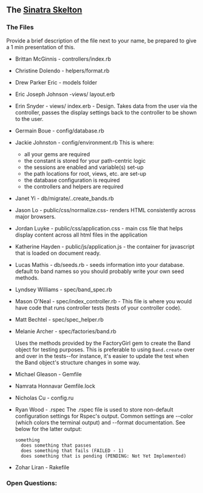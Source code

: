 ## The  [Sinatra Skelton](../../../sinatra-skeleton-mvc-challenge)

### The Files
Provide a brief description of the file next to your name, be prepared to give a 1 min presentation of this.

* Brittan McGinnis - controllers/index.rb
* Christine Dolendo - helpers/format.rb
* Drew Parker Eric - models folder
* Eric Joseph Johnson -views/ layout.erb
* Erin Snyder - views/ index.erb - Design. Takes data from the user via the controller, passes the display settings back to the controller to be shown to the user.
* Germain Boue - config/database.rb
* Jackie Johnston - config/environment.rb
This is where:
  - all your gems are required
  - the constant is stored for your path-centric logic
  - the sessions are enabled and variable(s) set-up
  - the path locations for root, views, etc. are set-up
  - the database configuration is required
  - the controllers and helpers are required
* Janet Yi - db/migrate/..create_bands.rb
* Jason Lo - public/css/normalize.css- renders HTML consistently across major browsers.
* Jordan Luyke - public/css/application.css - main css file that helps display content across all html files in the application
* Katherine Hayden - public/js/application.js - the container for javascript that is loaded on document ready.
* Lucas Mathis - db/seeds.rb - seeds information into your database. default to band names so you should probably write your own seed methods.
* Lyndsey Williams - spec/band_spec.rb
* Mason O'Neal - spec/index_controller.rb - This file is where you would have code that runs controller tests (tests of your controller code).
* Matt Bechtel - spec/spec_helper.rb

* Melanie Archer - spec/factories/band.rb

  Uses the methods provided by the FactoryGirl gem to create
  the Band object for testing purposes. This is preferable to using `Band.create`
  over and over in the tests--for instance, it's easier to update the test when the Band object's
  structure changes in some way.

* Michael Gleason - Gemfile
* Namrata Honnavar Gemfile.lock
* Nicholas Cu - config.ru
* Ryan Wood - .rspec
  The .rspec file is used to store non-default configuration settings for Rspec's output. Common settings are --color (which colors the terminal output) and --format documentation. See below for the latter output:

      something
        does something that passes
        does something that fails (FAILED - 1)
        does something that is pending (PENDING: Not Yet Implemented)
    
* Zohar Liran - Rakefile

### Open Questions:


